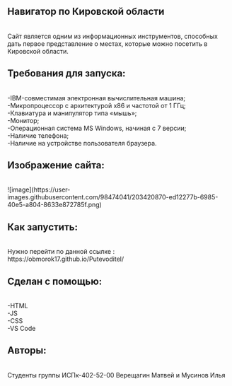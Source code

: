 <h2>Навигатор по Кировской области</h2> <br/> 
Сайт является одним из информационных инструментов, способных дать первое представление о местах, которые можно посетить в Кировской области.<br/>
<h2>Требования для запуска:</h2> <br/>
-IBM-совместимая электронная вычислительная машина;<br/>
-Микропроцессор с архитектурой x86 и частотой от 1 ГГц;<br/>
-Клавиатура и манипулятор типа «мышь»;<br/>
-Монитор;<br/>
-Операционная система MS Windows, начиная с 7 версии;<br/>
-Наличие телефона;<br/>
-Наличие на устройстве пользователя браузера.<br/>
<h2>Изображение сайта:</h2> <br/>
![image](https://user-images.githubusercontent.com/98474041/203420870-ed12277b-6985-40e5-a804-8633e872785f.png)

<h2>Как запустить:</h2> <br/>
Нужно перейти по данной ссылке : https://obmorok17.github.io/Putevoditel/<br/>
<h2>Сделан с помощью:</h2> <br/>
-HTML<br/>
-JS<br/>
-CSS<br/>
-VS Code<br/>
<h2>Авторы:</h2> <br/>
Студенты группы ИСПк-402-52-00 Верещагин Матвей и Мусинов Илья<br/>
